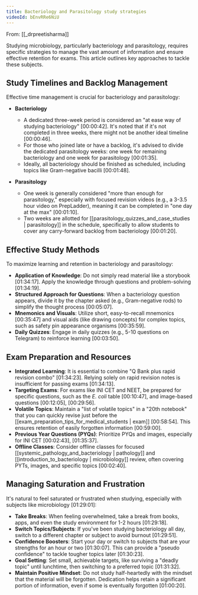 ```yaml
---
title: Bacteriology and Parasitology study strategies
videoId: bEnvRRe6NiU
---
```


From: [[_drpreetisharma]] <br/> 

Studying microbiology, particularly bacteriology and parasitology, requires specific strategies to manage the vast amount of information and ensure effective retention for exams. This article outlines key approaches to tackle these subjects.

## Study Timelines and Backlog Management

Effective time management is crucial for bacteriology and parasitology:

*   **Bacteriology**
    *   A dedicated three-week period is considered an "at ease way of studying bacteriology" <a class="yt-timestamp" data-t="00:00:42">[00:00:42]</a>. It's noted that if it's not completed in three weeks, there might not be another ideal timeline <a class="yt-timestamp" data-t="00:00:46">[00:00:46]</a>.
    *   For those who joined late or have a backlog, it's advised to divide the dedicated parasitology weeks: one week for remaining bacteriology and one week for parasitology <a class="yt-timestamp" data-t="00:01:35">[00:01:35]</a>.
    *   Ideally, all bacteriology should be finished as scheduled, including topics like Gram-negative bacilli <a class="yt-timestamp" data-t="00:01:48">[00:01:48]</a>.

*   **Parasitology**
    *   One week is generally considered "more than enough for parasitology," especially with focused revision videos (e.g., a 3-3.5 hour video on PrepLadder), meaning it can be completed in "one day at the max" <a class="yt-timestamp" data-t="00:01:10">[00:01:10]</a>.
    *   Two weeks are allotted for [[parasitology_quizzes_and_case_studies | parasitology]] in the schedule, specifically to allow students to cover any carry-forward backlog from bacteriology <a class="yt-timestamp" data-t="00:01:20">[00:01:20]</a>.

## Effective Study Methods

To maximize learning and retention in bacteriology and parasitology:

*   **Application of Knowledge**: Do not simply read material like a storybook <a class="yt-timestamp" data-t="01:34:17">[01:34:17]</a>. Apply the knowledge through questions and problem-solving <a class="yt-timestamp" data-t="01:34:19">[01:34:19]</a>.
*   **Structured Approach for Questions**: When a bacteriology question appears, divide it by the chapter asked (e.g., Gram-negative rods) to simplify the thought process <a class="yt-timestamp" data-t="00:05:07">[00:05:07]</a>.
*   **Mnemonics and Visuals**: Utilize short, easy-to-recall mnemonics <a class="yt-timestamp" data-t="00:35:47">[00:35:47]</a> and visual aids (like drawing concepts) for complex topics, such as safety pin appearance organisms <a class="yt-timestamp" data-t="00:35:59">[00:35:59]</a>.
*   **Daily Quizzes**: Engage in daily quizzes (e.g., 5-10 questions on Telegram) to reinforce learning <a class="yt-timestamp" data-t="00:03:50">[00:03:50]</a>.

## Exam Preparation and Resources

*   **Integrated Learning**: It is essential to combine "Q Bank plus rapid revision combo" <a class="yt-timestamp" data-t="01:34:23">[01:34:23]</a>. Relying solely on rapid revision notes is insufficient for passing exams <a class="yt-timestamp" data-t="01:34:13">[01:34:13]</a>.
*   **Targeting Exams**: For exams like INI CET and NEET, be prepared for specific questions, such as the *E. coli* table <a class="yt-timestamp" data-t="00:10:47">[00:10:47]</a>, and image-based questions <a class="yt-timestamp" data-t="00:12:05">[00:12:05]</a>, <a class="yt-timestamp" data-t="00:29:56">[00:29:56]</a>.
*   **Volatile Topics**: Maintain a "list of volatile topics" in a "20th notebook" that you can quickly revise just before the [[exam_preparation_tips_for_medical_students | exam]] <a class="yt-timestamp" data-t="00:58:54">[00:58:54]</a>. This ensures retention of easily forgotten information <a class="yt-timestamp" data-t="00:59:00">[00:59:00]</a>.
*   **Previous Year Questions (PYQs)**: Prioritize PYQs and images, especially for INI CET <a class="yt-timestamp" data-t="00:02:43">[00:02:43]</a>, <a class="yt-timestamp" data-t="01:35:37">[01:35:37]</a>.
*   **Offline Classes**: Consider offline classes for focused [[systemic_pathology_and_bacteriology | pathology]] and [[introduction_to_bacteriology | microbiology]] review, often covering PYTs, images, and specific topics <a class="yt-timestamp" data-t="00:02:40">[00:02:40]</a>.

## Managing Saturation and Frustration

It's natural to feel saturated or frustrated when studying, especially with subjects like microbiology <a class="yt-timestamp" data-t="01:29:01">[01:29:01]</a>:

*   **Take Breaks**: When feeling overwhelmed, take a break from books, apps, and even the study environment for 1-2 hours <a class="yt-timestamp" data-t="01:29:18">[01:29:18]</a>.
*   **Switch Topics/Subjects**: If you've been studying bacteriology all day, switch to a different chapter or subject to avoid burnout <a class="yt-timestamp" data-t="01:29:51">[01:29:51]</a>.
*   **Confidence Boosters**: Start your day or switch to subjects that are your strengths for an hour or two <a class="yt-timestamp" data-t="01:30:07">[01:30:07]</a>. This can provide a "pseudo confidence" to tackle tougher topics later <a class="yt-timestamp" data-t="01:30:23">[01:30:23]</a>.
*   **Goal Setting**: Set small, achievable targets, like surviving a "deadly topic" until lunchtime, then switching to a preferred topic <a class="yt-timestamp" data-t="01:31:32">[01:31:32]</a>.
*   **Maintain Positive Mindset**: Do not study half-heartedly with the mindset that the material will be forgotten. Dedication helps retain a significant portion of information, even if some is eventually forgotten <a class="yt-timestamp" data-t="01:00:20">[01:00:20]</a>.